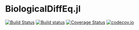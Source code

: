 # BiologicalDiffEq.jl

[![Build Status](https://travis-ci.org/ChrisRackauckas/BiologicalModels.jl.svg?branch=master)](https://travis-ci.org/JuliaDiffEq/BiologicalDiffEq.jl)
[![Build status](https://ci.appveyor.com/api/projects/status/y62d627e5hd513wf?svg=true)](https://ci.appveyor.com/project/ChrisRackauckas/biologicaldiffeq-jl)
[![Coverage Status](https://coveralls.io/repos/ChrisRackauckas/BiologicalModels.jl/badge.svg?branch=master&service=github)](https://coveralls.io/github/JuliaDiffEq/BiologicalDiffEq.jl?branch=master)
[![codecov.io](http://codecov.io/github/ChrisRackauckas/BiologicalModels.jl/coverage.svg?branch=master)](http://codecov.io/github/JuliaDiffEq/BiologicalDiffEq.jl?branch=master)

